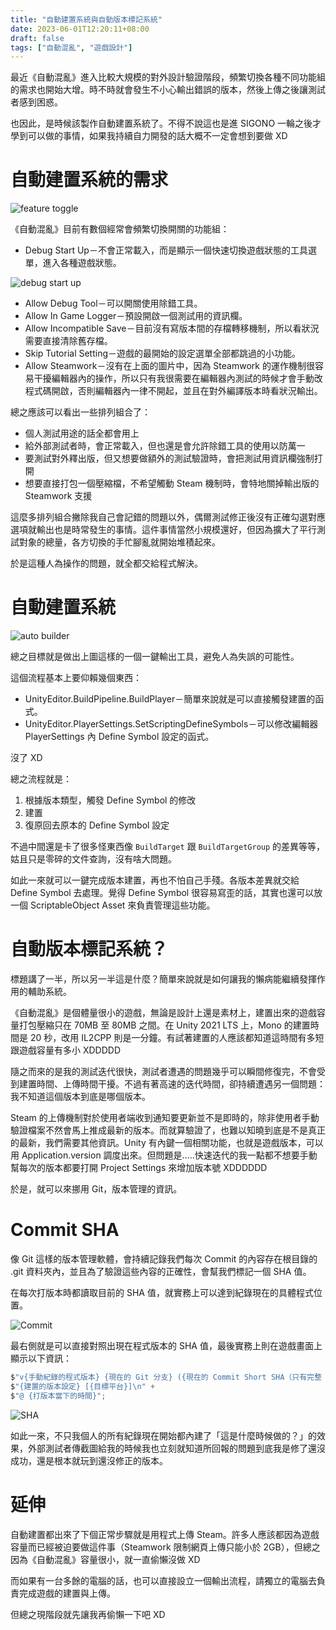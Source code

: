 ```yaml
---
title: "自動建置系統與自動版本標記系統"
date: 2023-06-01T12:20:11+08:00
draft: false
tags: ["自動混亂", "遊戲設計"]
---
```


最近《自動混亂》進入比較大規模的對外設計驗證階段，頻繁切換各種不同功能組的需求也開始大增。時不時就會發生不小心輸出錯誤的版本，然後上傳之後讓測試者感到困惑。

也因此，是時候該製作自動建置系統了。不得不說這也是進 SIGONO 一輪之後才學到可以做的事情，如果我持續自力開發的話大概不一定會想到要做 XD

# 自動建置系統的需求

![feature toggle](/images/posts/autopanic-devlog/0018/2.png)

《自動混亂》目前有數個經常會頻繁切換開關的功能組：

- Debug Start Up－不會正常載入，而是顯示一個快速切換遊戲狀態的工具選單，進入各種遊戲狀態。

![debug start up](/images/posts/autopanic-devlog/0018/3.png)

- Allow Debug Tool－可以開關使用除錯工具。
- Allow In Game Logger－預設開啟一個測試用的資訊欄。
- Allow Incompatible Save－目前沒有寫版本間的存檔轉移機制，所以看狀況需要直接清除舊存檔。
- Skip Tutorial Setting－遊戲的最開始的設定選單全部都跳過的小功能。
- Allow Steamwork－沒有在上面的圖片中，因為 Steamwork 的運作機制很容易干擾編輯器內的操作，所以只有我很需要在編輯器內測試的時候才會手動改程式碼開啟，否則編輯器內一律不開起，並且在對外編譯版本時看狀況輸出。

總之應該可以看出一些排列組合了：

- 個人測試用途的話全都會用上
- 給外部測試者時，會正常載入，但也還是會允許除錯工具的使用以防萬一
- 要測試對外釋出版，但又想要做額外的測試驗證時，會把測試用資訊欄強制打開
- 想要直接打包一個壓縮檔，不希望觸動 Steam 機制時，會特地關掉輸出版的 Steamwork 支援

這麼多排列組合撇除我自己會記錯的問題以外，偶爾測試修正後沒有正確勾選對應選項就輸出也是時常發生的事情。這件事情當然小規模還好，但因為擴大了平行測試對象的總量，各方切換的手忙腳亂就開始堆積起來。

於是這種人為操作的問題，就全都交給程式解決。

# 自動建置系統

![auto builder](/images/posts/autopanic-devlog/0018/1.png)

總之目標就是做出上圖這樣的一個一鍵輸出工具，避免人為失誤的可能性。

這個流程基本上要仰賴幾個東西：

- UnityEditor.BuildPipeline.BuildPlayer－簡單來說就是可以直接觸發建置的函式。
- UnityEditor.PlayerSettings.SetScriptingDefineSymbols－可以修改編輯器 PlayerSettings 內 Define Symbol 設定的函式。

沒了 XD

總之流程就是：

1. 根據版本類型，觸發 Define Symbol 的修改
2. 建置
3. 復原回去原本的 Define Symbol 設定

不過中間還是卡了很多怪東西像 `BuildTarget` 跟 `BuildTargetGroup` 的差異等等，姑且只是零碎的文件查詢，沒有啥大問題。

如此一來就可以一鍵完成版本建置，再也不怕自己手殘。各版本差異就交給 Define Symbol 去處理。覺得 Define Symbol 很容易寫歪的話，其實也還可以放一個 ScriptableObject Asset 來負責管理這些功能。

# 自動版本標記系統？

標題講了一半，所以另一半這是什麼？簡單來說就是如何讓我的懶病能繼續發揮作用的輔助系統。

《自動混亂》是個體量很小的遊戲，無論是設計上還是素材上，建置出來的遊戲容量打包壓縮只在 70MB 至 80MB 之間。在 Unity 2021 LTS 上，Mono 的建置時間是 20 秒，改用 IL2CPP 則是一分鐘。有試著建置的人應該都知道這時間有多短跟遊戲容量有多小 XDDDDD

隨之而來的是我的測試迭代很快，測試者遭遇的問題幾乎可以瞬間修復完，不會受到建置時間、上傳時間干擾。不過有著高速的迭代時間，卻持續遭遇另一個問題：我不知道這個版本到底是哪個版本。

Steam 的上傳機制對於使用者端收到通知要更新並不是即時的，除非使用者手動驗證檔案不然會馬上推成最新的版本。而就算驗證了，也難以知曉到底是不是真正的最新，我們需要其他資訊。Unity 有內鍵一個相關功能，也就是遊戲版本，可以用 Application.version 調度出來。但問題是.....快速迭代的我一點都不想要手動幫每次的版本都要打開 Project Settings 來增加版本號 XDDDDDD

於是，就可以來挪用 Git，版本管理的資訊。

# Commit SHA

像 Git 這樣的版本管理軟體，會持續記錄我們每次 Commit 的內容存在根目錄的 .git 資料夾內，並且為了驗證這些內容的正確性，會幫我們標記一個 SHA 值。

在每次打版本時都讀取目前的 SHA 值，就實務上可以達到紀錄現在的具體程式位置。

![Commit](/images/posts/autopanic-devlog/0018/5.png)

最右側就是可以直接對照出現在程式版本的 SHA 值，最後實務上則在遊戲畫面上顯示以下資訊：

```C#
$"v{手動紀錄的程式版本} {現在的 Git 分支} ({現在的 Commit Short SHA（只有完整 SHA 的前幾位數）})\n" +
$"{建置的版本設定} [{目標平台}]\n" +
$"@ {打版本當下的時間}";
```

![SHA](/images/posts/autopanic-devlog/0018/4.png)

如此一來，不只我個人的所有紀錄現在開始都內建了「這是什麼時候做的？」的效果，外部測試者傳截圖給我的時候我也立刻就知道所回報的問題到底我是修了還沒成功，還是根本就玩到還沒修正的版本。

# 延伸

自動建置都出來了下個正常步驟就是用程式上傳 Steam。許多人應該都因為遊戲容量而已經被迫要做這件事（Steamwork 限制網頁上傳只能小於 2GB），但總之因為《自動混亂》容量很小，就一直偷懶沒做 XD

而如果有一台多餘的電腦的話，也可以直接設立一個輸出流程，請獨立的電腦去負責完成遊戲的建置與上傳。

但總之現階段就先讓我再偷懶一下吧 XD
